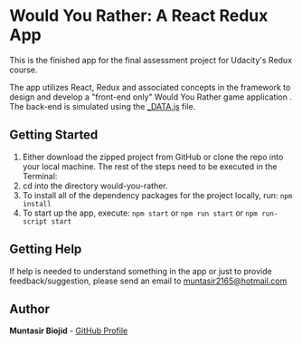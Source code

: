 # Would You Rather: A React Redux App

This is the finished app for the final assessment project for Udacity's Redux course.

The app utilizes React, Redux and associated concepts in the framework to design and develop a "front-end only" Would You Rather game application . The back-end is simulated using the [_DATA.js](./src/utils/_DATA.js) file.

## Getting Started

1. Either download the zipped project from GitHub or clone the repo into your local machine.
   The rest of the steps need to be executed in the Terminal:
2. cd into the directory would-you-rather.
3. To install all of the dependency packages for the project locally, run: `npm install`
4. To start up the app, execute: `npm start` or `npm run start` or `npm run-script start`

## Getting Help

If help is needed to understand something in the app or just to provide feedback/suggestion, please send an email to muntasir2165@hotmail.com

## Author

**Muntasir Biojid** - [GitHub Profile](https://github.com/muntasir2165)
